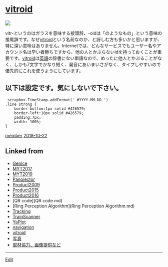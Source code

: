 # [vitroid](vitroid.md)

![](https://lh3.googleusercontent.com/-SaMpA8VH7Dk/AAAAAAAAAAI/AAAAAAAAApA/5UGpkOZM6aQ/photo.jpg)



vitr-というのはガラスを意味する接頭辞、-oidは「のようなもの」という意味の接尾辞です。なぜ[vitroid](vitroid.md)という名前なのか、と訝しむ方も多いかと思いますが、特に深い意味はありません。Internetでは、どんなサービスでもユーザー名やアカウント名は早い者勝ちですから、他の人とかぶらないidを持っておくことが重要です。[vitroid](vitroid.md)は[英語](英語.md)の辞書にない単語なので、めったに他人とかぶることがなく、しかも7文字でかなり短く、発音にあいまいさがなく、タイプしやすいので優先的にこれを使うようにしています。





## 以下は設定です。気にしないで下さい。

     scrapbox.TimeStamp.addFormat(' #YYYY-MM-DD ')
    .line strong {
        border-bottom:1px solid #426579;
        border-left:10px solid #426579;
        padding:7px;
        width: 100%;
    }

[member](member.md) [2018-10-22](2018-10-22.md) 

## Linked from

* [GenIce](GenIce.md)
* [MYT2017](MYT2017.md)
* [MYT2019](MYT2019.md)
* [Panojector](Panojector.md)
* [Product2009](Product2009.md)
* [Product2015](Product2015.md)
* [Product2016](Product2016.md)
* [QR code](QR code.md)
* [Ring Perception Algorithm](Ring Perception Algorithm.md)
* [Tracking](Tracking.md)
* [TrainScanner](TrainScanner.md)
* [YaPlot](YaPlot.md)
* [navigation](navigation.md)
* [vitroid](vitroid.md)
* [写真](写真.md)
* [取材協力、画像提供など](取材協力、画像提供など.md)


----
[Edit](https://github.com/vitroid/vitroid.github.io/edit/master/MD/vitroid.md)
